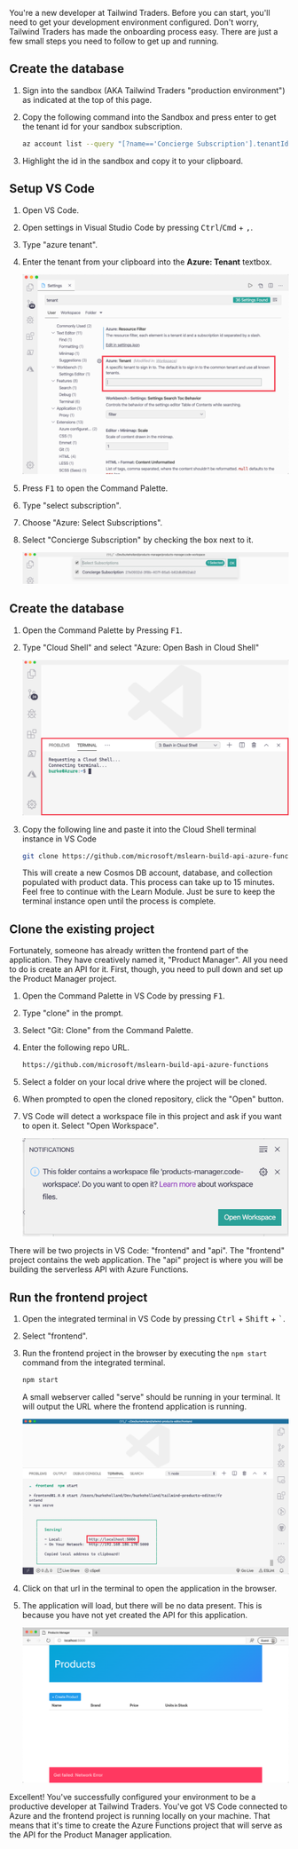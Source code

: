 You're a new developer at Tailwind Traders. Before you can start, you'll need to get your development environment configured. Don't worry, Tailwind Traders has made the onboarding process easy. There are just a few small steps you need to follow to get up and running.

## Create the database

1. Sign into the sandbox (AKA Tailwind Traders "production environment") as indicated at the top of this page.

1. Copy the following command into the Sandbox and press enter to get the tenant id for your sandbox subscription.

   ```bash
   az account list --query "[?name=='Concierge Subscription'].tenantId" -o tsv
   ```

1. Highlight the id in the sandbox and copy it to your clipboard.

## Setup VS Code

1. Open VS Code.

1. Open settings in Visual Studio Code by pressing <kbd>Ctrl</kbd>/<kbd>Cmd</kbd> + <kbd>,</kbd>.

1. Type "azure tenant".

1. Enter the tenant from your clipboard into the **Azure: Tenant** textbox.

   ![VS Code settings with a red box outlining the "Azure Tenant" setting](../media/azure-tenant.png)

1. Press <kbd>F1</kbd> to open the Command Palette.

1. Type "select subscription".

1. Choose "Azure: Select Subscriptions".

1. Select "Concierge Subscription" by checking the box next to it.

   ![VS Code Command Palette displaying available Azure Subscriptions to connect to.](../media/select-subscription.png)

## Create the database

1. Open the Command Palette by Pressing <kbd>F1</kbd>.

1. Type "Cloud Shell" and select "Azure: Open Bash in Cloud Shell"

   ![The cloud shell inside of a VS Code terminal instance](../media/vs-code-cloud-shell.png)

1. Copy the following line and paste it into the Cloud Shell terminal instance in VS Code

   ```bash
   git clone https://github.com/microsoft/mslearn-build-api-azure-functions && cd mslearn-build-api-azure-functions/DB_SETUP && ./CREATE_DATABASE.sh
   ```

   This will create a new Cosmos DB account, database, and collection populated with product data. This process can take up to 15 minutes. Feel free to continue with the Learn Module. Just be sure to keep the terminal instance open until the process is complete.

## Clone the existing project

Fortunately, someone has already written the frontend part of the application. They have creatively named it, "Product Manager". All you need to do is create an API for it. First, though, you need to pull down and set up the Product Manager project.

1. Open the Command Palette in VS Code by pressing <kbd>F1</kbd>.

1. Type "clone" in the prompt.

1. Select "Git: Clone" from the Command Palette.

1. Enter the following repo URL.

   ```bash
   https://github.com/microsoft/mslearn-build-api-azure-functions
   ```

1. Select a folder on your local drive where the project will be cloned.

1. When prompted to open the cloned repository, click the "Open" button.

1. VS Code will detect a workspace file in this project and ask if you want to open it. Select "Open Workspace".

   ![VS Code notification prompt to open workspace](../media/open-workspace.png)

There will be two projects in VS Code: "frontend" and "api". The "frontend" project contains the web application. The "api" project is where you will be building the serverless API with Azure Functions.

## Run the frontend project

1. Open the integrated terminal in VS Code by pressing <kbd>Ctrl</kbd> + <kbd>Shift</kbd> + <kbd>`</kbd>.

1. Select "frontend".

1. Run the frontend project in the browser by executing the `npm start` command from the integrated terminal.

   ```bash
   npm start
   ```

   A small webserver called "serve" should be running in your terminal. It will output the URL where the frontend application is running.

   ![VS Code terminal displaying url and port of running application](../media/npm-start.png)

1. Click on that url in the terminal to open the application in the browser.

1. The application will load, but there will be no data present. This is because you have not yet created the API for this application.

   ![VS Code terminal displaying url and port of running application](../media/products-manager-start.png)

Excellent! You've successfully configured your environment to be a productive developer at Tailwind Traders. You've got VS Code connected to Azure and the frontend project is running locally on your machine. That means that it's time to create the Azure Functions project that will serve as the API for the Product Manager application.
